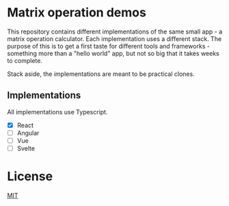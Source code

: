 # Matrix operation demos

This repository contains different implementations of the same small app - a matrix operation calculator.
Each implementation uses a different stack. The purpose of this is to get a first taste for different tools and frameworks - something more than a "hello world" app, but not so big that it takes weeks to complete.

Stack aside, the implementations are meant to be practical clones.

## Implementations 

All implementations use Typescript.

- [x] React
- [ ] Angular
- [ ] Vue
- [ ] Svelte

# License

[MIT](https://choosealicense.com/licenses/mit/)